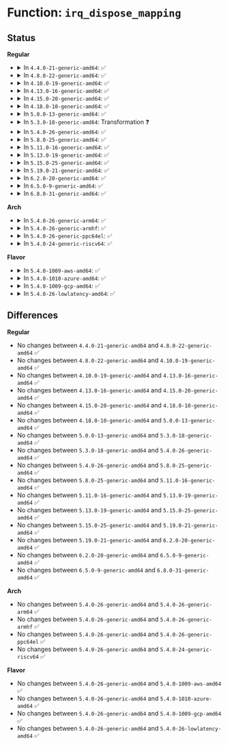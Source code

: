 # Function: <code>irq_dispose_mapping</code>

## Status
<b>Regular</b>
<ul>
<li>
<details>
<summary>In <code>4.4.0-21-generic-amd64</code>: ✅</summary>

```c
void irq_dispose_mapping(unsigned int virq)
```

```json
{
  "name": "irq_dispose_mapping",
  "collision_type": "Unique Global",
  "inline_type": "No",
  "funcs": [
    {
      "addr": 18446744071579766432,
      "name": "irq_dispose_mapping",
      "external": true,
      "loc": "kernel/irq/irqdomain.c:632",
      "file": "kernel/irq/irqdomain.c",
      "inline": "seen, unknown",
      "caller_inline": [],
      "caller_func": [
        "drivers/gpio/gpiolib.c:gpiochip_remove"
      ]
    }
  ],
  "symbols": [
    {
      "addr": 18446744071579766432,
      "name": "irq_dispose_mapping",
      "section": ".text",
      "bind": "STB_GLOBAL",
      "size": 76
    }
  ]
}
```
</details>
</li>
<li>
<details>
<summary>In <code>4.8.0-22-generic-amd64</code>: ✅</summary>

```c
void irq_dispose_mapping(unsigned int virq)
```

```json
{
  "name": "irq_dispose_mapping",
  "collision_type": "Unique Global",
  "inline_type": "No",
  "funcs": [
    {
      "addr": 18446744071579791216,
      "name": "irq_dispose_mapping",
      "external": true,
      "loc": "kernel/irq/irqdomain.c:671",
      "file": "kernel/irq/irqdomain.c",
      "inline": "seen, unknown",
      "caller_inline": [],
      "caller_func": [
        "kernel/irq/irqdomain.c:irq_create_fwspec_mapping",
        "drivers/gpio/gpiolib.c:gpiochip_remove"
      ]
    }
  ],
  "symbols": [
    {
      "addr": 18446744071579791216,
      "name": "irq_dispose_mapping",
      "section": ".text",
      "bind": "STB_GLOBAL",
      "size": 97
    }
  ]
}
```
</details>
</li>
<li>
<details>
<summary>In <code>4.10.0-19-generic-amd64</code>: ✅</summary>

```c
void irq_dispose_mapping(unsigned int virq)
```

```json
{
  "name": "irq_dispose_mapping",
  "collision_type": "Unique Global",
  "inline_type": "No",
  "funcs": [
    {
      "addr": 18446744071579818336,
      "name": "irq_dispose_mapping",
      "external": true,
      "loc": "kernel/irq/irqdomain.c:694",
      "file": "kernel/irq/irqdomain.c",
      "inline": "seen, unknown",
      "caller_inline": [],
      "caller_func": [
        "kernel/irq/irqdomain.c:irq_create_fwspec_mapping",
        "drivers/gpio/gpiolib.c:gpiochip_remove"
      ]
    }
  ],
  "symbols": [
    {
      "addr": 18446744071579818336,
      "name": "irq_dispose_mapping",
      "section": ".text",
      "bind": "STB_GLOBAL",
      "size": 97
    }
  ]
}
```
</details>
</li>
<li>
<details>
<summary>In <code>4.13.0-16-generic-amd64</code>: ✅</summary>

```c
void irq_dispose_mapping(unsigned int virq)
```

```json
{
  "name": "irq_dispose_mapping",
  "collision_type": "Unique Global",
  "inline_type": "No",
  "funcs": [
    {
      "addr": 18446744071579816768,
      "name": "irq_dispose_mapping",
      "external": true,
      "loc": "kernel/irq/irqdomain.c:832",
      "file": "kernel/irq/irqdomain.c",
      "inline": "seen, unknown",
      "caller_inline": [],
      "caller_func": [
        "kernel/irq/irqdomain.c:irq_create_fwspec_mapping",
        "drivers/gpio/gpiolib.c:gpiochip_remove",
        "drivers/mfd/arizona-irq.c:arizona_irq_exit",
        "drivers/mfd/arizona-irq.c:arizona_irq_exit",
        "drivers/mfd/arizona-irq.c:arizona_irq_init",
        "drivers/mfd/arizona-irq.c:arizona_irq_init"
      ]
    }
  ],
  "symbols": [
    {
      "addr": 18446744071579816768,
      "name": "irq_dispose_mapping",
      "section": ".text",
      "bind": "STB_GLOBAL",
      "size": 82
    }
  ]
}
```
</details>
</li>
<li>
<details>
<summary>In <code>4.15.0-20-generic-amd64</code>: ✅</summary>

```c
void irq_dispose_mapping(unsigned int virq)
```

```json
{
  "name": "irq_dispose_mapping",
  "collision_type": "Unique Global",
  "inline_type": "No",
  "funcs": [
    {
      "addr": 18446744071579852096,
      "name": "irq_dispose_mapping",
      "external": true,
      "loc": "kernel/irq/irqdomain.c:846",
      "file": "kernel/irq/irqdomain.c",
      "inline": "seen, unknown",
      "caller_inline": [],
      "caller_func": [
        "kernel/irq/irqdomain.c:irq_create_fwspec_mapping",
        "drivers/gpio/gpiolib.c:gpiochip_remove",
        "drivers/mfd/arizona-irq.c:arizona_irq_exit",
        "drivers/mfd/arizona-irq.c:arizona_irq_exit",
        "drivers/mfd/arizona-irq.c:arizona_irq_init",
        "drivers/mfd/arizona-irq.c:arizona_irq_init"
      ]
    }
  ],
  "symbols": [
    {
      "addr": 18446744071579852096,
      "name": "irq_dispose_mapping",
      "section": ".text",
      "bind": "STB_GLOBAL",
      "size": 82
    }
  ]
}
```
</details>
</li>
<li>
<details>
<summary>In <code>4.18.0-10-generic-amd64</code>: ✅</summary>

```c
void irq_dispose_mapping(unsigned int virq)
```

```json
{
  "name": "irq_dispose_mapping",
  "collision_type": "Unique Global",
  "inline_type": "No",
  "funcs": [
    {
      "addr": 18446744071579885792,
      "name": "irq_dispose_mapping",
      "external": true,
      "loc": "kernel/irq/irqdomain.c:848",
      "file": "kernel/irq/irqdomain.c",
      "inline": "seen, unknown",
      "caller_inline": [],
      "caller_func": [
        "kernel/irq/irqdomain.c:irq_create_fwspec_mapping",
        "drivers/gpio/gpiolib.c:gpiochip_remove",
        "drivers/mfd/arizona-irq.c:arizona_irq_exit",
        "drivers/mfd/arizona-irq.c:arizona_irq_exit",
        "drivers/mfd/arizona-irq.c:arizona_irq_init",
        "drivers/mfd/arizona-irq.c:arizona_irq_init"
      ]
    }
  ],
  "symbols": [
    {
      "addr": 18446744071579885792,
      "name": "irq_dispose_mapping",
      "section": ".text",
      "bind": "STB_GLOBAL",
      "size": 82
    }
  ]
}
```
</details>
</li>
<li>
<details>
<summary>In <code>5.0.0-13-generic-amd64</code>: ✅</summary>

```c
void irq_dispose_mapping(unsigned int virq)
```

```json
{
  "name": "irq_dispose_mapping",
  "collision_type": "Unique Global",
  "inline_type": "No",
  "funcs": [
    {
      "addr": 18446744071579932848,
      "name": "irq_dispose_mapping",
      "external": true,
      "loc": "kernel/irq/irqdomain.c:848",
      "file": "kernel/irq/irqdomain.c",
      "inline": "seen, unknown",
      "caller_inline": [],
      "caller_func": [
        "kernel/irq/irqdomain.c:irq_create_fwspec_mapping",
        "drivers/gpio/gpiolib.c:gpiochip_remove",
        "drivers/mfd/arizona-irq.c:arizona_irq_exit",
        "drivers/mfd/arizona-irq.c:arizona_irq_exit",
        "drivers/mfd/arizona-irq.c:arizona_irq_init",
        "drivers/mfd/arizona-irq.c:arizona_irq_init"
      ]
    }
  ],
  "symbols": [
    {
      "addr": 18446744071579932848,
      "name": "irq_dispose_mapping",
      "section": ".text",
      "bind": "STB_GLOBAL",
      "size": 82
    }
  ]
}
```
</details>
</li>
<li>
<details>
<summary>In <code>5.3.0-18-generic-amd64</code>: Transformation ❓</summary>

```c
void irq_dispose_mapping(unsigned int virq)
```

```json
{
  "name": "irq_dispose_mapping",
  "collision_type": "Unique Global",
  "inline_type": "No",
  "funcs": [
    {
      "addr": 0,
      "name": "irq_dispose_mapping",
      "external": true,
      "loc": "kernel/irq/irqdomain.c:865",
      "file": "kernel/irq/irqdomain.c",
      "inline": "seen, unknown",
      "caller_inline": [],
      "caller_func": [
        "kernel/irq/irqdomain.c:irq_create_fwspec_mapping",
        "drivers/gpio/gpiolib.c:gpiochip_irqchip_remove",
        "drivers/mfd/arizona-irq.c:arizona_irq_exit",
        "drivers/mfd/arizona-irq.c:arizona_irq_exit",
        "drivers/mfd/arizona-irq.c:arizona_irq_init",
        "drivers/mfd/arizona-irq.c:arizona_irq_init"
      ]
    }
  ],
  "symbols": [
    {
      "addr": 18446744071579972513,
      "name": "irq_dispose_mapping.cold",
      "section": ".text",
      "bind": "STB_LOCAL",
      "size": 19
    },
    {
      "addr": 18446744071579971232,
      "name": "irq_dispose_mapping",
      "section": ".text",
      "bind": "STB_GLOBAL",
      "size": 90
    }
  ]
}
```
</details>
</li>
<li>
<details>
<summary>In <code>5.4.0-26-generic-amd64</code>: ✅</summary>

```c
void irq_dispose_mapping(unsigned int virq)
```

```json
{
  "name": "irq_dispose_mapping",
  "collision_type": "Unique Global",
  "inline_type": "No",
  "funcs": [
    {
      "addr": 18446744071580021040,
      "name": "irq_dispose_mapping",
      "external": true,
      "loc": "kernel/irq/irqdomain.c:867",
      "file": "kernel/irq/irqdomain.c",
      "inline": "seen, unknown",
      "caller_inline": [],
      "caller_func": [
        "kernel/irq/irqdomain.c:irq_create_fwspec_mapping",
        "drivers/gpio/gpiolib.c:gpiochip_irqchip_remove",
        "drivers/mfd/arizona-irq.c:arizona_irq_exit",
        "drivers/mfd/arizona-irq.c:arizona_irq_exit",
        "drivers/mfd/arizona-irq.c:arizona_irq_init",
        "drivers/mfd/arizona-irq.c:arizona_irq_init"
      ]
    }
  ],
  "symbols": [
    {
      "addr": 18446744071580021040,
      "name": "irq_dispose_mapping",
      "section": ".text",
      "bind": "STB_GLOBAL",
      "size": 90
    }
  ]
}
```
</details>
</li>
<li>
<details>
<summary>In <code>5.8.0-25-generic-amd64</code>: ✅</summary>

```c
void irq_dispose_mapping(unsigned int virq)
```

```json
{
  "name": "irq_dispose_mapping",
  "collision_type": "Unique Global",
  "inline_type": "No",
  "funcs": [
    {
      "addr": 18446744071580071536,
      "name": "irq_dispose_mapping",
      "external": true,
      "loc": "kernel/irq/irqdomain.c:852",
      "file": "kernel/irq/irqdomain.c",
      "inline": "seen, unknown",
      "caller_inline": [],
      "caller_func": [
        "kernel/irq/irqdomain.c:irq_create_fwspec_mapping",
        "drivers/gpio/gpiolib.c:gpiochip_irqchip_remove",
        "drivers/mfd/arizona-irq.c:arizona_irq_exit",
        "drivers/mfd/arizona-irq.c:arizona_irq_exit",
        "drivers/mfd/arizona-irq.c:arizona_irq_init",
        "drivers/mfd/arizona-irq.c:arizona_irq_init",
        "drivers/i2c/i2c-core-base.c:i2c_del_adapter"
      ]
    }
  ],
  "symbols": [
    {
      "addr": 18446744071580071536,
      "name": "irq_dispose_mapping",
      "section": ".text",
      "bind": "STB_GLOBAL",
      "size": 94
    }
  ]
}
```
</details>
</li>
<li>
<details>
<summary>In <code>5.11.0-16-generic-amd64</code>: ✅</summary>

```c
void irq_dispose_mapping(unsigned int virq)
```

```json
{
  "name": "irq_dispose_mapping",
  "collision_type": "Unique Global",
  "inline_type": "No",
  "funcs": [
    {
      "addr": 18446744071580053808,
      "name": "irq_dispose_mapping",
      "external": true,
      "loc": "kernel/irq/irqdomain.c:876",
      "file": "kernel/irq/irqdomain.c",
      "inline": "seen, unknown",
      "caller_inline": [],
      "caller_func": [
        "kernel/irq/irqdomain.c:irq_create_fwspec_mapping",
        "drivers/gpio/gpiolib.c:gpiochip_irqchip_remove",
        "drivers/base/platform.c:devm_platform_get_irqs_affinity_release",
        "drivers/mfd/arizona-irq.c:arizona_irq_exit",
        "drivers/mfd/arizona-irq.c:arizona_irq_exit",
        "drivers/mfd/arizona-irq.c:arizona_irq_init",
        "drivers/mfd/arizona-irq.c:arizona_irq_init",
        "drivers/i2c/i2c-core-base.c:i2c_del_adapter"
      ]
    }
  ],
  "symbols": [
    {
      "addr": 18446744071580053808,
      "name": "irq_dispose_mapping",
      "section": ".text",
      "bind": "STB_GLOBAL",
      "size": 94
    }
  ]
}
```
</details>
</li>
<li>
<details>
<summary>In <code>5.13.0-19-generic-amd64</code>: ✅</summary>

```c
void irq_dispose_mapping(unsigned int virq)
```

```json
{
  "name": "irq_dispose_mapping",
  "collision_type": "Unique Global",
  "inline_type": "No",
  "funcs": [
    {
      "addr": 18446744071580054304,
      "name": "irq_dispose_mapping",
      "external": true,
      "loc": "kernel/irq/irqdomain.c:843",
      "file": "kernel/irq/irqdomain.c",
      "inline": "seen, unknown",
      "caller_inline": [],
      "caller_func": [
        "kernel/irq/irqdomain.c:irq_create_fwspec_mapping",
        "drivers/gpio/gpiolib.c:gpiochip_irqchip_remove",
        "drivers/base/platform.c:devm_platform_get_irqs_affinity_release",
        "drivers/mfd/arizona-irq.c:arizona_irq_exit",
        "drivers/mfd/arizona-irq.c:arizona_irq_exit",
        "drivers/mfd/arizona-irq.c:arizona_irq_init",
        "drivers/mfd/arizona-irq.c:arizona_irq_init",
        "drivers/i2c/i2c-core-base.c:i2c_del_adapter"
      ]
    }
  ],
  "symbols": [
    {
      "addr": 18446744071580054304,
      "name": "irq_dispose_mapping",
      "section": ".text",
      "bind": "STB_GLOBAL",
      "size": 299
    }
  ]
}
```
</details>
</li>
<li>
<details>
<summary>In <code>5.15.0-25-generic-amd64</code>: ✅</summary>

```c
void irq_dispose_mapping(unsigned int virq)
```

```json
{
  "name": "irq_dispose_mapping",
  "collision_type": "Unique Global",
  "inline_type": "No",
  "funcs": [
    {
      "addr": 18446744071580186752,
      "name": "irq_dispose_mapping",
      "external": true,
      "loc": "kernel/irq/irqdomain.c:866",
      "file": "kernel/irq/irqdomain.c",
      "inline": "seen, unknown",
      "caller_inline": [],
      "caller_func": [
        "kernel/irq/irqdomain.c:irq_create_fwspec_mapping",
        "drivers/gpio/gpiolib.c:gpiochip_irqchip_remove",
        "drivers/base/platform.c:devm_platform_get_irqs_affinity_release",
        "drivers/i2c/i2c-core-base.c:i2c_del_adapter"
      ]
    }
  ],
  "symbols": [
    {
      "addr": 18446744071580186752,
      "name": "irq_dispose_mapping",
      "section": ".text",
      "bind": "STB_GLOBAL",
      "size": 302
    }
  ]
}
```
</details>
</li>
<li>
<details>
<summary>In <code>5.19.0-21-generic-amd64</code>: ✅</summary>

```c
void irq_dispose_mapping(unsigned int virq)
```

```json
{
  "name": "irq_dispose_mapping",
  "collision_type": "Unique Global",
  "inline_type": "No",
  "funcs": [
    {
      "addr": 18446744071580335328,
      "name": "irq_dispose_mapping",
      "external": true,
      "loc": "kernel/irq/irqdomain.c:866",
      "file": "kernel/irq/irqdomain.c",
      "inline": "seen, unknown",
      "caller_inline": [],
      "caller_func": [
        "kernel/irq/irqdomain.c:irq_create_fwspec_mapping",
        "drivers/gpio/gpiolib.c:gpiochip_irqchip_remove",
        "drivers/base/platform.c:devm_platform_get_irqs_affinity_release",
        "drivers/i2c/i2c-core-base.c:i2c_del_adapter"
      ]
    }
  ],
  "symbols": [
    {
      "addr": 18446744071580335328,
      "name": "irq_dispose_mapping",
      "section": ".text",
      "bind": "STB_GLOBAL",
      "size": 321
    }
  ]
}
```
</details>
</li>
<li>
<details>
<summary>In <code>6.2.0-20-generic-amd64</code>: ✅</summary>

```c
void irq_dispose_mapping(unsigned int virq)
```

```json
{
  "name": "irq_dispose_mapping",
  "collision_type": "Unique Global",
  "inline_type": "No",
  "funcs": [
    {
      "addr": 18446744071580552928,
      "name": "irq_dispose_mapping",
      "external": true,
      "loc": "kernel/irq/irqdomain.c:923",
      "file": "kernel/irq/irqdomain.c",
      "inline": "seen, unknown",
      "caller_inline": [],
      "caller_func": [
        "drivers/gpio/gpiolib.c:gpiochip_irqchip_remove",
        "drivers/base/platform.c:devm_platform_get_irqs_affinity_release",
        "drivers/i2c/i2c-core-base.c:i2c_del_adapter"
      ]
    }
  ],
  "symbols": [
    {
      "addr": 18446744071580552928,
      "name": "irq_dispose_mapping",
      "section": ".text",
      "bind": "STB_GLOBAL",
      "size": 348
    }
  ]
}
```
</details>
</li>
<li>
<details>
<summary>In <code>6.5.0-9-generic-amd64</code>: ✅</summary>

```c
void irq_dispose_mapping(unsigned int virq)
```

```json
{
  "name": "irq_dispose_mapping",
  "collision_type": "Unique Global",
  "inline_type": "No",
  "funcs": [
    {
      "addr": 18446744071580626256,
      "name": "irq_dispose_mapping",
      "external": true,
      "loc": "kernel/irq/irqdomain.c:904",
      "file": "kernel/irq/irqdomain.c",
      "inline": "seen, unknown",
      "caller_inline": [],
      "caller_func": [
        "drivers/gpio/gpiolib.c:gpiochip_irqchip_remove",
        "drivers/base/platform.c:devm_platform_get_irqs_affinity_release",
        "drivers/i2c/i2c-core-base.c:i2c_del_adapter"
      ]
    }
  ],
  "symbols": [
    {
      "addr": 18446744071580626256,
      "name": "irq_dispose_mapping",
      "section": ".text",
      "bind": "STB_GLOBAL",
      "size": 333
    }
  ]
}
```
</details>
</li>
<li>
<details>
<summary>In <code>6.8.0-31-generic-amd64</code>: ✅</summary>

```c
void irq_dispose_mapping(unsigned int virq)
```

```json
{
  "name": "irq_dispose_mapping",
  "collision_type": "Unique Global",
  "inline_type": "No",
  "funcs": [
    {
      "addr": 18446744071580691312,
      "name": "irq_dispose_mapping",
      "external": true,
      "loc": "kernel/irq/irqdomain.c:904",
      "file": "kernel/irq/irqdomain.c",
      "inline": "seen, unknown",
      "caller_inline": [],
      "caller_func": [
        "drivers/gpio/gpiolib.c:gpiochip_irqchip_remove",
        "drivers/base/platform.c:devm_platform_get_irqs_affinity_release",
        "drivers/i2c/i2c-core-base.c:i2c_del_adapter"
      ]
    }
  ],
  "symbols": [
    {
      "addr": 18446744071580691312,
      "name": "irq_dispose_mapping",
      "section": ".text",
      "bind": "STB_GLOBAL",
      "size": 333
    }
  ]
}
```
</details>
</li>
</ul>
<b>Arch</b>
<ul>
<li>
<details>
<summary>In <code>5.4.0-26-generic-arm64</code>: ✅</summary>

```c
void irq_dispose_mapping(unsigned int virq)
```

```json
{
  "name": "irq_dispose_mapping",
  "collision_type": "Unique Global",
  "inline_type": "No",
  "funcs": [
    {
      "addr": 18446603336491224184,
      "name": "irq_dispose_mapping",
      "external": true,
      "loc": "kernel/irq/irqdomain.c:867",
      "file": "kernel/irq/irqdomain.c",
      "inline": "seen, unknown",
      "caller_inline": [],
      "caller_func": [
        "kernel/irq/irqdomain.c:irq_create_fwspec_mapping",
        "drivers/irqchip/irq-al-fic.c:al_fic_init_dt",
        "drivers/irqchip/irq-mvebu-sei.c:mvebu_sei_probe",
        "drivers/irqchip/irq-ti-sci-inta.c:ti_sci_inta_release_resources",
        "drivers/gpio/gpiolib.c:gpiochip_irqchip_remove",
        "drivers/pci/controller/pcie-rcar.c:rcar_pcie_probe",
        "drivers/pci/controller/pcie-rcar.c:rcar_pcie_probe",
        "drivers/pci/controller/pcie-rcar.c:rcar_pcie_probe",
        "drivers/pci/controller/pcie-rcar.c:rcar_pcie_unmap_msi",
        "drivers/pci/controller/pcie-xilinx.c:xilinx_msi_teardown_irq",
        "drivers/pci/controller/pcie-xilinx.c:xilinx_msi_teardown_irq",
        "drivers/pci/controller/pcie-iproc-msi.c:iproc_msi_exit",
        "drivers/pci/controller/pcie-iproc-msi.c:iproc_msi_init",
        "drivers/pci/controller/pcie-altera.c:altera_pcie_remove",
        "drivers/pci/controller/pcie-mediatek.c:mtk_pcie_remove",
        "drivers/acpi/irq.c:acpi_unregister_gsi",
        "drivers/dma/mv_xor.c:mv_xor_probe",
        "drivers/dma/mv_xor.c:mv_xor_probe",
        "drivers/tty/serial/8250/8250_of.c:of_platform_serial_probe",
        "drivers/mfd/arizona-irq.c:arizona_irq_exit",
        "drivers/mfd/arizona-irq.c:arizona_irq_exit",
        "drivers/mfd/arizona-irq.c:arizona_irq_init",
        "drivers/mfd/arizona-irq.c:arizona_irq_init",
        "drivers/memory/fsl_ifc.c:fsl_ifc_ctrl_probe",
        "drivers/memory/fsl_ifc.c:fsl_ifc_ctrl_probe",
        "drivers/memory/fsl_ifc.c:fsl_ifc_ctrl_remove",
        "drivers/memory/fsl_ifc.c:fsl_ifc_ctrl_remove"
      ]
    }
  ],
  "symbols": [
    {
      "addr": 18446603336491224184,
      "name": "irq_dispose_mapping",
      "section": ".text",
      "bind": "STB_GLOBAL",
      "size": 124
    }
  ]
}
```
</details>
</li>
<li>
<details>
<summary>In <code>5.4.0-26-generic-armhf</code>: ✅</summary>

```c
void irq_dispose_mapping(unsigned int virq)
```

```json
{
  "name": "irq_dispose_mapping",
  "collision_type": "Unique Global",
  "inline_type": "No",
  "funcs": [
    {
      "addr": 3225238812,
      "name": "irq_dispose_mapping",
      "external": true,
      "loc": "kernel/irq/irqdomain.c:867",
      "file": "kernel/irq/irqdomain.c",
      "inline": "seen, unknown",
      "caller_inline": [],
      "caller_func": [
        "kernel/irq/irqdomain.c:irq_create_fwspec_mapping",
        "drivers/irqchip/irq-al-fic.c:al_fic_init_dt",
        "drivers/pinctrl/nuvoton/pinctrl-npcm7xx.c:npcm7xx_gpio_request_free",
        "drivers/gpio/gpiolib.c:gpiochip_irqchip_remove",
        "drivers/pci/controller/pci-tegra.c:tegra_pcie_msi_teardown",
        "drivers/pci/controller/pci-tegra.c:tegra_msi_teardown_irq",
        "drivers/pci/controller/pcie-rcar.c:rcar_pcie_probe",
        "drivers/pci/controller/pcie-rcar.c:rcar_pcie_probe",
        "drivers/pci/controller/pcie-rcar.c:rcar_pcie_probe",
        "drivers/pci/controller/pcie-rcar.c:rcar_pcie_unmap_msi",
        "drivers/pci/controller/pcie-xilinx.c:xilinx_msi_teardown_irq",
        "drivers/pci/controller/pcie-altera.c:altera_pcie_remove",
        "drivers/pci/controller/pcie-mediatek.c:mtk_pcie_remove",
        "drivers/dma/mv_xor.c:mv_xor_probe",
        "drivers/dma/mv_xor.c:mv_xor_probe",
        "drivers/tty/serial/8250/8250_of.c:of_platform_serial_probe",
        "drivers/mfd/arizona-irq.c:arizona_irq_exit",
        "drivers/mfd/arizona-irq.c:arizona_irq_exit",
        "drivers/mfd/arizona-irq.c:arizona_irq_init",
        "drivers/mfd/arizona-irq.c:arizona_irq_init",
        "drivers/mfd/tps65217.c:tps65217_remove",
        "drivers/clocksource/timer-tegra.c:tegra_init_timer",
        "drivers/clocksource/timer-tegra.c:tegra_init_timer",
        "drivers/memory/omap-gpmc.c:gpmc_remove"
      ]
    }
  ],
  "symbols": [
    {
      "addr": 3225238812,
      "name": "irq_dispose_mapping",
      "section": ".text",
      "bind": "STB_GLOBAL",
      "size": 132
    }
  ]
}
```
</details>
</li>
<li>
<details>
<summary>In <code>5.4.0-26-generic-ppc64el</code>: ✅</summary>

```c
void irq_dispose_mapping(unsigned int virq)
```

```json
{
  "name": "irq_dispose_mapping",
  "collision_type": "Unique Global",
  "inline_type": "No",
  "funcs": [
    {
      "addr": 13835058055284124848,
      "name": "irq_dispose_mapping",
      "external": true,
      "loc": "kernel/irq/irqdomain.c:867",
      "file": "kernel/irq/irqdomain.c",
      "inline": "seen, unknown",
      "caller_inline": [],
      "caller_func": [
        "arch/powerpc/sysdev/mpic_u3msi.c:u3msi_teardown_msi_irqs",
        "arch/powerpc/platforms/powernv/pci.c:pnv_teardown_msi_irqs",
        "arch/powerpc/platforms/powernv/pci.c:pnv_setup_msi_irqs",
        "arch/powerpc/platforms/powernv/eeh-powernv.c:pnv_eeh_post_init",
        "arch/powerpc/platforms/pseries/msi.c:rtas_teardown_msi_irqs",
        "arch/powerpc/platforms/pseries/vio.c:vio_unregister_device",
        "kernel/irq/irqdomain.c:irq_create_fwspec_mapping",
        "drivers/irqchip/irq-al-fic.c:al_fic_init_dt",
        "drivers/gpio/gpiolib.c:gpiochip_irqchip_remove",
        "drivers/pci/controller/pcie-xilinx.c:xilinx_msi_teardown_irq",
        "drivers/tty/serial/8250/8250_of.c:of_platform_serial_probe",
        "drivers/mfd/arizona-irq.c:arizona_irq_exit",
        "drivers/mfd/arizona-irq.c:arizona_irq_exit",
        "drivers/mfd/arizona-irq.c:arizona_irq_init",
        "drivers/mfd/arizona-irq.c:arizona_irq_init",
        "drivers/usb/host/ehci-hcd.c:ehci_hcd_ppc_of_remove",
        "drivers/usb/host/ehci-hcd.c:ehci_hcd_ppc_of_remove",
        "drivers/usb/host/ehci-hcd.c:ehci_hcd_ppc_of_probe"
      ]
    }
  ],
  "symbols": [
    {
      "addr": 13835058055284124848,
      "name": "irq_dispose_mapping",
      "section": ".text",
      "bind": "STB_GLOBAL",
      "size": 128
    }
  ]
}
```
</details>
</li>
<li>
<details>
<summary>In <code>5.4.0-24-generic-riscv64</code>: ✅</summary>

```c
void irq_dispose_mapping(unsigned int virq)
```

```json
{
  "name": "irq_dispose_mapping",
  "collision_type": "Unique Global",
  "inline_type": "No",
  "funcs": [
    {
      "addr": 18446743936271760152,
      "name": "irq_dispose_mapping",
      "external": true,
      "loc": "kernel/irq/irqdomain.c:867",
      "file": "kernel/irq/irqdomain.c",
      "inline": "seen, unknown",
      "caller_inline": [],
      "caller_func": [
        "kernel/irq/irqdomain.c:irq_create_fwspec_mapping",
        "drivers/irqchip/irq-al-fic.c:al_fic_init_dt",
        "drivers/gpio/gpiolib.c:gpiochip_irqchip_remove",
        "drivers/pci/controller/pcie-xilinx.c:xilinx_msi_teardown_irq",
        "drivers/tty/serial/8250/8250_of.c:of_platform_serial_probe",
        "drivers/mfd/arizona-irq.c:arizona_irq_exit",
        "drivers/mfd/arizona-irq.c:arizona_irq_exit",
        "drivers/mfd/arizona-irq.c:arizona_irq_init",
        "drivers/mfd/arizona-irq.c:arizona_irq_init"
      ]
    }
  ],
  "symbols": [
    {
      "addr": 18446743936271760152,
      "name": "irq_dispose_mapping",
      "section": ".text",
      "bind": "STB_GLOBAL",
      "size": 106
    }
  ]
}
```
</details>
</li>
</ul>
<b>Flavor</b>
<ul>
<li>
<details>
<summary>In <code>5.4.0-1009-aws-amd64</code>: ✅</summary>

```c
void irq_dispose_mapping(unsigned int virq)
```

```json
{
  "name": "irq_dispose_mapping",
  "collision_type": "Unique Global",
  "inline_type": "No",
  "funcs": [
    {
      "addr": 18446744071579989776,
      "name": "irq_dispose_mapping",
      "external": true,
      "loc": "kernel/irq/irqdomain.c:867",
      "file": "kernel/irq/irqdomain.c",
      "inline": "seen, unknown",
      "caller_inline": [],
      "caller_func": [
        "kernel/irq/irqdomain.c:irq_create_fwspec_mapping",
        "drivers/gpio/gpiolib.c:gpiochip_irqchip_remove",
        "drivers/mfd/arizona-irq.c:arizona_irq_exit",
        "drivers/mfd/arizona-irq.c:arizona_irq_exit",
        "drivers/mfd/arizona-irq.c:arizona_irq_init",
        "drivers/mfd/arizona-irq.c:arizona_irq_init"
      ]
    }
  ],
  "symbols": [
    {
      "addr": 18446744071579989776,
      "name": "irq_dispose_mapping",
      "section": ".text",
      "bind": "STB_GLOBAL",
      "size": 90
    }
  ]
}
```
</details>
</li>
<li>
<details>
<summary>In <code>5.4.0-1010-azure-amd64</code>: ✅</summary>

```c
void irq_dispose_mapping(unsigned int virq)
```

```json
{
  "name": "irq_dispose_mapping",
  "collision_type": "Unique Global",
  "inline_type": "No",
  "funcs": [
    {
      "addr": 18446744071579927552,
      "name": "irq_dispose_mapping",
      "external": true,
      "loc": "kernel/irq/irqdomain.c:867",
      "file": "kernel/irq/irqdomain.c",
      "inline": "seen, unknown",
      "caller_inline": [],
      "caller_func": [
        "kernel/irq/irqdomain.c:irq_create_fwspec_mapping",
        "drivers/gpio/gpiolib.c:gpiochip_irqchip_remove",
        "drivers/mfd/arizona-irq.c:arizona_irq_exit",
        "drivers/mfd/arizona-irq.c:arizona_irq_exit",
        "drivers/mfd/arizona-irq.c:arizona_irq_init",
        "drivers/mfd/arizona-irq.c:arizona_irq_init"
      ]
    }
  ],
  "symbols": [
    {
      "addr": 18446744071579927552,
      "name": "irq_dispose_mapping",
      "section": ".text",
      "bind": "STB_GLOBAL",
      "size": 90
    }
  ]
}
```
</details>
</li>
<li>
<details>
<summary>In <code>5.4.0-1009-gcp-amd64</code>: ✅</summary>

```c
void irq_dispose_mapping(unsigned int virq)
```

```json
{
  "name": "irq_dispose_mapping",
  "collision_type": "Unique Global",
  "inline_type": "No",
  "funcs": [
    {
      "addr": 18446744071579981312,
      "name": "irq_dispose_mapping",
      "external": true,
      "loc": "kernel/irq/irqdomain.c:867",
      "file": "kernel/irq/irqdomain.c",
      "inline": "seen, unknown",
      "caller_inline": [],
      "caller_func": [
        "kernel/irq/irqdomain.c:irq_create_fwspec_mapping",
        "drivers/gpio/gpiolib.c:gpiochip_irqchip_remove",
        "drivers/mfd/arizona-irq.c:arizona_irq_exit",
        "drivers/mfd/arizona-irq.c:arizona_irq_exit",
        "drivers/mfd/arizona-irq.c:arizona_irq_init",
        "drivers/mfd/arizona-irq.c:arizona_irq_init"
      ]
    }
  ],
  "symbols": [
    {
      "addr": 18446744071579981312,
      "name": "irq_dispose_mapping",
      "section": ".text",
      "bind": "STB_GLOBAL",
      "size": 90
    }
  ]
}
```
</details>
</li>
<li>
<details>
<summary>In <code>5.4.0-26-lowlatency-amd64</code>: ✅</summary>

```c
void irq_dispose_mapping(unsigned int virq)
```

```json
{
  "name": "irq_dispose_mapping",
  "collision_type": "Unique Global",
  "inline_type": "No",
  "funcs": [
    {
      "addr": 18446744071580027952,
      "name": "irq_dispose_mapping",
      "external": true,
      "loc": "kernel/irq/irqdomain.c:867",
      "file": "kernel/irq/irqdomain.c",
      "inline": "seen, unknown",
      "caller_inline": [],
      "caller_func": [
        "kernel/irq/irqdomain.c:irq_create_fwspec_mapping",
        "drivers/gpio/gpiolib.c:gpiochip_irqchip_remove",
        "drivers/mfd/arizona-irq.c:arizona_irq_exit",
        "drivers/mfd/arizona-irq.c:arizona_irq_exit",
        "drivers/mfd/arizona-irq.c:arizona_irq_init",
        "drivers/mfd/arizona-irq.c:arizona_irq_init"
      ]
    }
  ],
  "symbols": [
    {
      "addr": 18446744071580027952,
      "name": "irq_dispose_mapping",
      "section": ".text",
      "bind": "STB_GLOBAL",
      "size": 90
    }
  ]
}
```
</details>
</li>
</ul>

## Differences
<b>Regular</b>
<ul>
<li>
No changes between <code>4.4.0-21-generic-amd64</code> and <code>4.8.0-22-generic-amd64</code> ✅
</li>
<li>
No changes between <code>4.8.0-22-generic-amd64</code> and <code>4.10.0-19-generic-amd64</code> ✅
</li>
<li>
No changes between <code>4.10.0-19-generic-amd64</code> and <code>4.13.0-16-generic-amd64</code> ✅
</li>
<li>
No changes between <code>4.13.0-16-generic-amd64</code> and <code>4.15.0-20-generic-amd64</code> ✅
</li>
<li>
No changes between <code>4.15.0-20-generic-amd64</code> and <code>4.18.0-10-generic-amd64</code> ✅
</li>
<li>
No changes between <code>4.18.0-10-generic-amd64</code> and <code>5.0.0-13-generic-amd64</code> ✅
</li>
<li>
No changes between <code>5.0.0-13-generic-amd64</code> and <code>5.3.0-18-generic-amd64</code> ✅
</li>
<li>
No changes between <code>5.3.0-18-generic-amd64</code> and <code>5.4.0-26-generic-amd64</code> ✅
</li>
<li>
No changes between <code>5.4.0-26-generic-amd64</code> and <code>5.8.0-25-generic-amd64</code> ✅
</li>
<li>
No changes between <code>5.8.0-25-generic-amd64</code> and <code>5.11.0-16-generic-amd64</code> ✅
</li>
<li>
No changes between <code>5.11.0-16-generic-amd64</code> and <code>5.13.0-19-generic-amd64</code> ✅
</li>
<li>
No changes between <code>5.13.0-19-generic-amd64</code> and <code>5.15.0-25-generic-amd64</code> ✅
</li>
<li>
No changes between <code>5.15.0-25-generic-amd64</code> and <code>5.19.0-21-generic-amd64</code> ✅
</li>
<li>
No changes between <code>5.19.0-21-generic-amd64</code> and <code>6.2.0-20-generic-amd64</code> ✅
</li>
<li>
No changes between <code>6.2.0-20-generic-amd64</code> and <code>6.5.0-9-generic-amd64</code> ✅
</li>
<li>
No changes between <code>6.5.0-9-generic-amd64</code> and <code>6.8.0-31-generic-amd64</code> ✅
</li>
</ul>
<b>Arch</b>
<ul>
<li>
No changes between <code>5.4.0-26-generic-amd64</code> and <code>5.4.0-26-generic-arm64</code> ✅
</li>
<li>
No changes between <code>5.4.0-26-generic-amd64</code> and <code>5.4.0-26-generic-armhf</code> ✅
</li>
<li>
No changes between <code>5.4.0-26-generic-amd64</code> and <code>5.4.0-26-generic-ppc64el</code> ✅
</li>
<li>
No changes between <code>5.4.0-26-generic-amd64</code> and <code>5.4.0-24-generic-riscv64</code> ✅
</li>
</ul>
<b>Flavor</b>
<ul>
<li>
No changes between <code>5.4.0-26-generic-amd64</code> and <code>5.4.0-1009-aws-amd64</code> ✅
</li>
<li>
No changes between <code>5.4.0-26-generic-amd64</code> and <code>5.4.0-1010-azure-amd64</code> ✅
</li>
<li>
No changes between <code>5.4.0-26-generic-amd64</code> and <code>5.4.0-1009-gcp-amd64</code> ✅
</li>
<li>
No changes between <code>5.4.0-26-generic-amd64</code> and <code>5.4.0-26-lowlatency-amd64</code> ✅
</li>
</ul>
